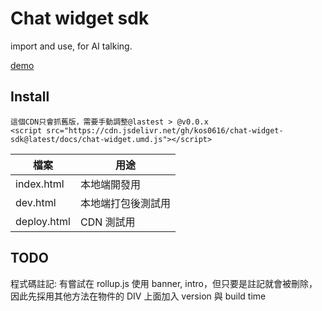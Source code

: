 # Chat widget sdk

import and use, for AI talking.

[demo](https://kos0616.github.io/article-sample/)

## Install

```
這個CDN只會抓舊版，需要手動調整@lastest > @v0.0.x
<script src="https://cdn.jsdelivr.net/gh/kos0616/chat-widget-sdk@latest/docs/chat-widget.umd.js"></script>

```

| 檔案        | 用途               |
| ----------- | ------------------ |
| index.html  | 本地端開發用       |
| dev.html    | 本地端打包後測試用 |
| deploy.html | CDN 測試用         |

## TODO

程式碼註記: 有嘗試在 rollup.js 使用 banner, intro，但只要是註記就會被刪除，因此先採用其他方法在物件的 DIV 上面加入 version 與 build time
